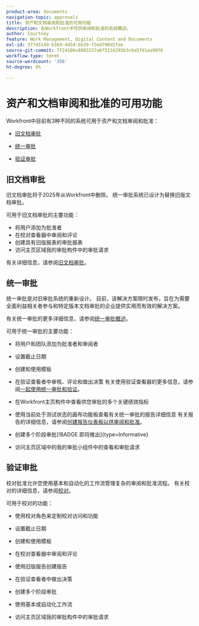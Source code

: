```yaml
---
product-area: documents
navigation-topic: approvals
title: 资产和文档审阅和批准的可用功能
description: 在Workfront中可供审阅和批准的系统概述。
author: Courtney
feature: Work Management, Digital Content and Documents
exl-id: 37745149-b369-445d-bb39-f5ed790d2fae
source-git-commit: 7f24186c8803237a6f5116293b3c6a5fd1ea90f6
workflow-type: tm+mt
source-wordcount: '356'
ht-degree: 0%

---
```


# 资产和文档审阅和批准的可用功能

Workfront中目前有3种不同的系统可用于资产和文档审阅和批准：

* [旧文档审批](#legacy-document-approvals)

* [统一审批](#new-document-approvals)

* [验证审批](#proof-approvals)

## 旧文档审批

旧文档审批将于2025年从Workfront中删除。 统一审批系统已设计为替换旧版文档审批。

可用于旧文档审批的主要功能：

* 将用户添加为批准者
* 在校对查看器中审阅和评论
* 创建具有旧版报表的审批报表
* 访问主页区域我的审批构件中的审批请求

有关详细信息，请参阅[旧文档审批](/help/quicksilver/review-and-approve-work/manage-approvals/approval-process-in-workfront.md#document-approval-processes)。

## 统一审批

统一审批是对旧审批系统的重新设计。 目前，该解决方案限时发布，旨在为需要全面利益相关者参与和特定版本文档审批的企业提供实用而有效的解决方案。

有关统一审批的更多详细信息，请参阅[统一审批概述](/help/quicksilver/review-and-approve-work/document-reviews-and-approvals/document-approvals-overview.md)。

可用于统一审批的主要功能：

* 将用户和团队添加为批准者和审阅者

* 设置截止日期

* 创建和使用模板

* 在验证查看者中审核、评论和做出决策
有关使用验证查看器的更多信息，请参阅[一起使用统一审批和验证](/help/quicksilver/review-and-approve-work/document-reviews-and-approvals/doc-approvals-and-proofing.md)。

* 在Workfront主页构件中查看供您审批的多个关键绩效指标

* 使用当前处于测试状态的画布功能板查看有关统一审批的报告详细信息
有关报告的详细信息，请参阅[创建报告仪表板以供审阅和批准](/help/quicksilver/review-and-approve-work/document-reviews-and-approvals/create-review-and-approval-dashboard.md)。

* 创建多个阶段审批[!BADGE 即将推出]{type=Informative}

* 访问主页区域中的我的审批小组件中的查看和审批请求


## 验证审批

校对批准允许您使用基本和自动化的工作流管理复杂的审阅和批准流程。 有关校对的详细信息，请参阅[校对](/help/quicksilver/review-and-approve-work/proofing/proofing-overview/proofing-basics.md)。

可用于校对的功能：

* 使用校对角色来定制校对访问和功能

* 设置截止日期

* 创建和使用模板

* 在校对查看器中审阅和评论

* 使用旧版报告创建报告

* 在验证查看者中做出决策

* 创建多个阶段审批

* 使用基本或自动化工作流

* 访问主页区域我的审批构件中的审批请求

<!--
## Upcoming deprecations
-->
